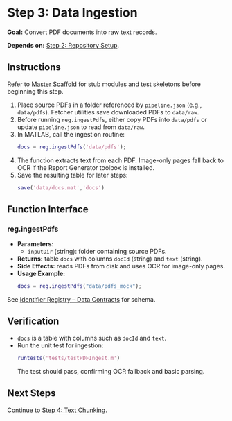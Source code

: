 # Step 3: Data Ingestion

**Goal:** Convert PDF documents into raw text records.

**Depends on:** [Step 2: Repository Setup](step02_repository_setup.md).

## Instructions
Refer to [Master Scaffold](master_scaffold.md) for stub modules and test skeletons before beginning this step.

1. Place source PDFs in a folder referenced by `pipeline.json` (e.g., `data/pdfs`). Fetcher utilities save downloaded PDFs to `data/raw`.
2. Before running `reg.ingestPdfs`, either copy PDFs into `data/pdfs` or update `pipeline.json` to read from `data/raw`.
3. In MATLAB, call the ingestion routine:
   ```matlab
   docs = reg.ingestPdfs('data/pdfs');
   ```
4. The function extracts text from each PDF. Image-only pages fall back to OCR if the Report Generator toolbox is installed.
5. Save the resulting table for later steps:
   ```matlab
   save('data/docs.mat','docs')
   ```

## Function Interface

### reg.ingestPdfs
- **Parameters:**
  - `inputDir` (string): folder containing source PDFs.
- **Returns:** table `docs` with columns `docId` (string) and `text` (string).
- **Side Effects:** reads PDFs from disk and uses OCR for image-only pages.
- **Usage Example:**
  ```matlab
  docs = reg.ingestPdfs("data/pdfs_mock");
  ```

See [Identifier Registry – Data Contracts](identifier_registry.md#data-contracts) for schema.


## Verification
- `docs` is a table with columns such as `docId` and `text`.
- Run the unit test for ingestion:
  ```matlab
  runtests('tests/testPDFIngest.m')
  ```
  The test should pass, confirming OCR fallback and basic parsing.

## Next Steps
Continue to [Step 4: Text Chunking](step04_text_chunking.md).
